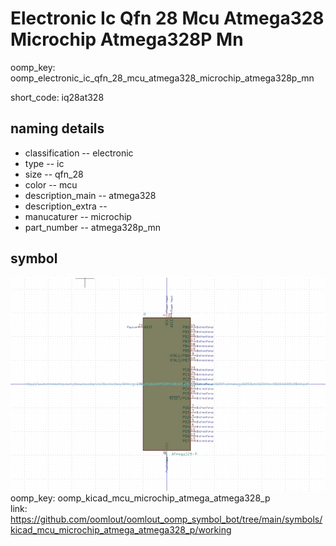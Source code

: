 # Electronic Ic Qfn 28 Mcu Atmega328 Microchip Atmega328P Mn
oomp_key: oomp_electronic_ic_qfn_28_mcu_atmega328_microchip_atmega328p_mn  

short_code: iq28at328
## naming details
* classification -- electronic
* type -- ic
* size -- qfn_28
* color -- mcu
* description_main -- atmega328
* description_extra -- 
* manucaturer -- microchip
* part_number -- atmega328p_mn



## symbol

![](symbol/0/working/working_600.png)  
oomp_key: oomp_kicad_mcu_microchip_atmega_atmega328_p  
link: https://github.com/oomlout/oomlout_oomp_symbol_bot/tree/main/symbols/kicad_mcu_microchip_atmega_atmega328_p/working  

